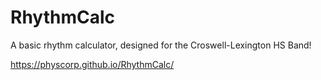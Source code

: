 # RhythmCalc
A basic rhythm calculator, designed for the Croswell-Lexington HS Band!

https://physcorp.github.io/RhythmCalc/

